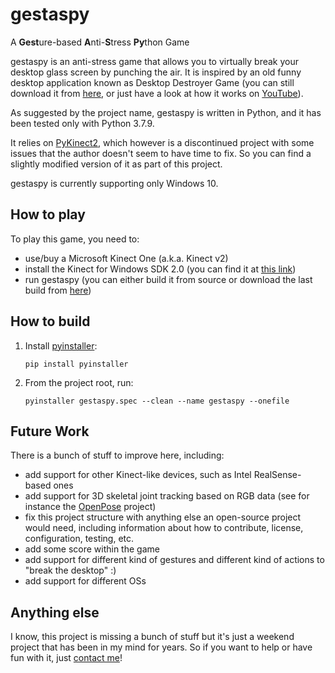 # gestaspy
A <b>Gest</b>ure-based <b>A</b>nti-<b>S</b>tress <b>Py</b>thon Game

gestaspy is an anti-stress game that allows you to virtually break your desktop glass screen by punching the air. It is inspired by an old funny desktop application known as Desktop Destroyer Game (you can still download it from [here](http://www.desktop-destroyer.net/), or just have a look at how it works on [YouTube](https://www.youtube.com/watch?v=_4723FREaiw)).

As suggested by the project name, gestaspy is written in Python, and it has been tested only with Python 3.7.9.

It relies on [PyKinect2](https://github.com/Kinect/PyKinect2), which however is a discontinued project with some issues that the author doesn't seem to have time to fix. So you can find a slightly modified version of it as part of this project.

gestaspy is currently supporting only Windows 10.


## How to play

To play this game, you need to:
- use/buy a Microsoft Kinect One (a.k.a. Kinect v2)
- install the Kinect for Windows SDK 2.0 (you can find it at [this link](https://www.microsoft.com/en-us/download/details.aspx?id=44561))
- run gestaspy (you can either build it from source or download the last build from [here](https://github.com/VitoGentile/gestaspy/releases))


## How to build
1. Install [pyinstaller](http://www.pyinstaller.org/):
   ```
   pip install pyinstaller
   ```
2. From the project root, run:
   ```
   pyinstaller gestaspy.spec --clean --name gestaspy --onefile
   ```


## Future Work
There is a bunch of stuff to improve here, including:
- add support for other Kinect-like devices, such as Intel RealSense-based ones
- add support for 3D skeletal joint tracking based on RGB data (see for instance the [OpenPose](https://github.com/CMU-Perceptual-Computing-Lab/openpose) project) 
- fix this project structure with anything else an open-source project would need, including information about how to contribute, license, configuration, testing, etc.
- add some score within the game
- add support for different kind of gestures and different kind of actions to "break the desktop" :)
- add support for different OSs


## Anything else
I know, this project is missing a bunch of stuff but it's just a weekend project that has been in my mind for years. So if you want to help or have fun with it, just [contact me](https://vitogentile.it/)!
